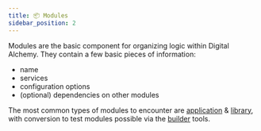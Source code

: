 ```yaml
---
title: 📦 Modules
sidebar_position: 2
---
```


Modules are the basic component for organizing logic within Digital Alchemy. They contain a few basic pieces of information:

- name
- services
- configuration options
- (optional) dependencies on other modules

The most common types of modules to encounter are [application](./application) & [library](./library), with conversion to test modules possible via the [builder](./builder) tools.
